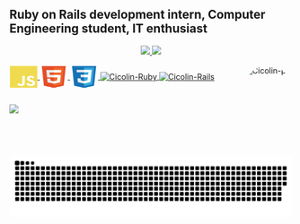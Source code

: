 ## Ruby on Rails development intern, Computer Engineering student, IT enthusiast
<div align="center">
  <a href="https://github.com/felipecicolin">
  <img height="180em" src="https://github-readme-stats.vercel.app/api?username=felipecicolin&show_icons=true&theme=onedark&include_all_commits=true&count_private=true"/>  
  <img height="180em" src="https://github-readme-stats.vercel.app/api/top-langs/?username=felipecicolin&layout=compact&langs_count=7&theme=onedark"/>
</div>
<div style="display: inline_block"><br>
  <img align="center" alt="Cicolin-Js" height="40" width="50" src="https://raw.githubusercontent.com/devicons/devicon/master/icons/javascript/javascript-plain.svg">
  <img align="center" alt="Cicolin-HTML"height="40" width="50" src="https://raw.githubusercontent.com/devicons/devicon/master/icons/html5/html5-original.svg">
  <img align="center" alt="Cicolin-CSS" height="40" width="50" src="https://raw.githubusercontent.com/devicons/devicon/master/icons/css3/css3-original.svg">
  <img align="center" alt="Cicolin-Ruby" height="40" width="50" src="https://cdn.jsdelivr.net/gh/devicons/devicon/icons/ruby/ruby-plain.svg">
  <img align="center" alt="Cicolin-Rails" height="80" width="90" src="https://cdn.jsdelivr.net/gh/devicons/devicon/icons/rails/rails-plain-wordmark.svg">
  <img align="right" alt="Cicolin-pic" height="160" style="border-radius:50px;" src="https://user-images.githubusercontent.com/58073599/158017783-f811fb6f-4065-459a-acfb-d0926cec42dc.png">

</div>
  
  ##  
 
<div>  
  <a href="https://www.linkedin.com/in/fcicolin" target="_blank"><img src="https://img.shields.io/badge/-LinkedIn-%230077B5?style=for-the-badge&logo=linkedin&logoColor=white" target="_blank"></a> 
 
  
  ![Snake animation](https://github.com/felipecicolin/felipecicolin/blob/output/github-contribution-grid-snake.svg)
</div>
